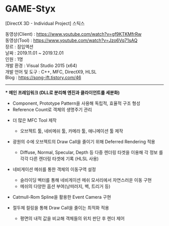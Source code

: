 # GAME-Styx
[DirectX 3D - Individual Project] 스틱스

동영상(Client)    : https://www.youtube.com/watch?v=gf9KTKMfrRw
<br/>동영상(Tool)      : https://www.youtube.com/watch?v=Jzo6Vq71sAQ
<br/>장르              : 잠입액션
<br/>날짜              : 2019.11.01 ~ 2019.12.01
<br/>인원              : 1명
<br/>개발 환경         : Visual Studio 2015 (x64)
<br/>개발 언어 및 도구  : C++, MFC, DirectX9, HLSL
<br/>Blog : https://song-ift.tistory.com/46

<hr size="5">

<span style="font-weight: bold;">* 메인 프레임워크 (DLL로 분리해 엔진과 클라이언트를 세분화)</span>
  - Component, Prototype Pattern을 사용해 독립적, 효율적 구조 형성
  - Reference Count로 객체의 생명주기 관리

* 더 많은 MFC Tool 제작
  - 오브젝트 툴, 네비메쉬 툴, 카메라 툴, 애니메이션 툴 제작

* 광원의 수에 오브젝트의 Draw Call을 줄이기 위해 Deferred Rendering 적용
  - Diffuse, Normal, Specular, Depth 등 다중 렌더링 타겟을 이용해 각 정보  를 각각 다른 렌더링 타겟에 기록 (HLSL 사용)

* 네비게이션 메쉬를 통한 객체의 이동구역 설정
  - 슬라이딩 벡터를 통해 네비게이션 메쉬 모서리에서 자연스러운 이동 구현
  - 메쉬의 다양한 옵션 부여(낭떠러지, 벽, 트리거 등)

* Catmull-Rom Spline을 활용한 Event Camera 구현

* 절두체 컬링을 통해 Draw Call을 줄이는 최적화 적용
  - 평면의 내적 값을 비교해 객체들의 위치 판단 후 렌더 제어
